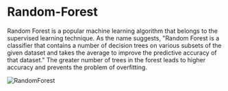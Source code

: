 # Random-Forest
Random Forest is a popular machine learning algorithm that belongs to the supervised learning technique. As the name suggests, "Random Forest is a classifier that contains a number of decision trees on various subsets of the given dataset and takes the average to improve the predictive accuracy of that dataset." The greater number of trees in the forest leads to higher accuracy and prevents the problem of overfitting.

![RandomForest](https://user-images.githubusercontent.com/105537870/182088145-e31df7cf-bc9b-4b2b-bab6-032967e0a3c5.gif)
